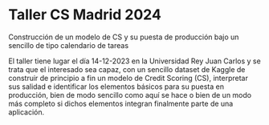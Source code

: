 # Taller CS Madrid 2024
Construcción de un modelo de CS y su puesta de producción bajo un sencillo de tipo calendario de tareas

El taller tiene lugar el día 14-12-2023 en la Universidad Rey Juan Carlos y se trata que el interesado sea capaz, con un sencillo dataset de Kaggle
de construir de principio a fin un modelo de Credit Scoring (CS), interpretar sus salidad e identificar los elementos básicos para su puesta en
producción, bien de modo sencillo como aquí se hace o bien de un modo más completo si dichos elementos integran finalmente parte de una aplicación.
